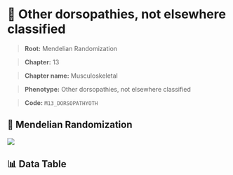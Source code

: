 # 🧪 Other dorsopathies, not elsewhere classified

> **Root:** Mendelian Randomization

> **Chapter:** 13  

> **Chapter name:** Musculoskeletal

> **Phenotype:** Other dorsopathies, not elsewhere classified  

> **Code:** `M13_DORSOPATHYOTH`

## 🧬 Mendelian Randomization  

<img src="/MR/Figures/Forward/M13_DORSOPATHYOTH.png"/>

## 📊 Data Table

<CsvTableMRF src="/public/MR/Data/Forward/M13_DORSOPATHYOTH.csv"/>
